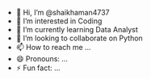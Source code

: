 - 👋 Hi, I’m @shaikhaman4737
- 👀 I’m interested in Coding
- 🌱 I’m currently learning Data Analyst
- 💞️ I’m looking to collaborate on Python
- 📫 How to reach me ...
- 😄 Pronouns: ...
- ⚡ Fun fact: ...

<!---
shaikhaman4737/shaikhaman4737 is a ✨ special ✨ repository because its `README.md` (this file) appears on your GitHub profile.
You can click the Preview link to take a look at your changes.
--->
